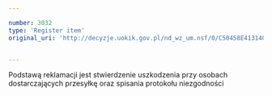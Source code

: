 ```yaml
---

number: 3032
type: 'Register item'
original_uri: 'http://decyzje.uokik.gov.pl/nd_wz_um.nsf/0/C50458E413140ADCC12579DD0034B5E0?OpenDocument'


---
```


Podstawą reklamacji jest stwierdzenie uszkodzenia przy osobach dostarczających przesyłkę oraz spisania protokołu niezgodności

